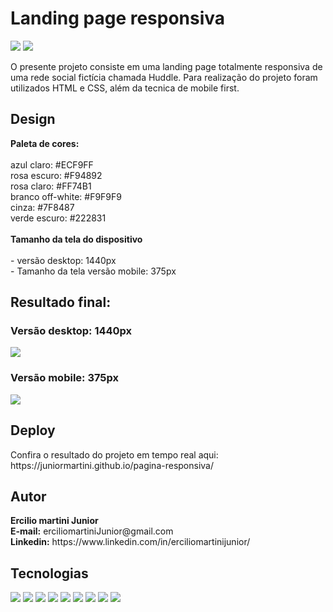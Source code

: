 <h1>Landing page responsiva</h1>
<p float:"left">
<img src="https://img.shields.io/badge/HTML5-E34F26?style=for-the-badge&logo=html5&logoColor=white"/>
<img src="https://img.shields.io/badge/CSS3-1572B6?style=for-the-badge&logo=css3&logoColor=white"/>
</p>
<p>O presente projeto consiste em uma landing page totalmente responsiva de uma rede social fictícia chamada Huddle. Para realização do projeto foram utilizados HTML e CSS, além da tecnica de mobile first.</p> 

<h2>Design</h2>
<p><strong>Paleta de cores:</strong><br><br>
azul claro: #ECF9FF<br>
rosa escuro: #F94892<br>
rosa claro: #FF74B1<br>
branco off-white: #F9F9F9<br>
cinza: #7F8487<br>
verde escuro: #222831
<br><br>
<strong>Tamanho da tela do dispositivo</strong>
<br><br>
- versão desktop: 1440px<br>
- Tamanho da tela versão mobile: 375px</p>

<h2>Resultado final:</h2>
<h3>Versão desktop: 1440px</h3>
<img src="https://user-images.githubusercontent.com/116317572/222448099-e6fa3edd-3283-4dc1-b73a-e1df85735d9f.png"/>
<h3>Versão mobile: 375px</h3>
<img src="https://user-images.githubusercontent.com/116317572/222449357-44cbe312-5200-49d6-b4b5-f6d1844ff88b.jpeg"/>



<h2>Deploy</h2>
<p>Confira o resultado do projeto em tempo real aqui: https://juniormartini.github.io/pagina-responsiva/</p>

<h2>Autor</h2>
<p><strong>Ercilio martini Junior</strong><br>
<strong>E-mail:</strong> erciliomartiniJunior@gmail.com<br>
<strong>Linkedin:</strong> https://www.linkedin.com/in/erciliomartinijunior/</p>

<h2>Tecnologias</h2>
<p float:"left">
<img src="https://img.shields.io/badge/Python-3776AB?style=for-the-badge&logo=python&logoColor=white"/>
<img src="https://img.shields.io/badge/Node.js-43853D?style=for-the-badge&logo=node.js&logoColor=white"/>
<img src="https://img.shields.io/badge/JavaScript-F7DF1E?style=for-the-badge&logo=javascript&logoColor=black"/>
<img src="https://img.shields.io/badge/HTML5-E34F26?style=for-the-badge&logo=html5&logoColor=white"/>
<img src="https://img.shields.io/badge/CSS3-1572B6?style=for-the-badge&logo=css3&logoColor=white"/>
<img src="https://img.shields.io/badge/GIT-E44C30?style=for-the-badge&logo=git&logoColor=white"/>
<img src="https://img.shields.io/badge/GitHub-100000?style=for-the-badge&logo=github&logoColor=white"/>
<img src="https://img.shields.io/badge/Visual_Studio_Code-0078D4?style=for-the-badge&logo=visual%20studio%20code&logoColor=white"/>
<img src="https://img.shields.io/badge/PyCharm-000000.svg?&style=for-the-badge&logo=PyCharm&logoColor=white"/>
</p>
